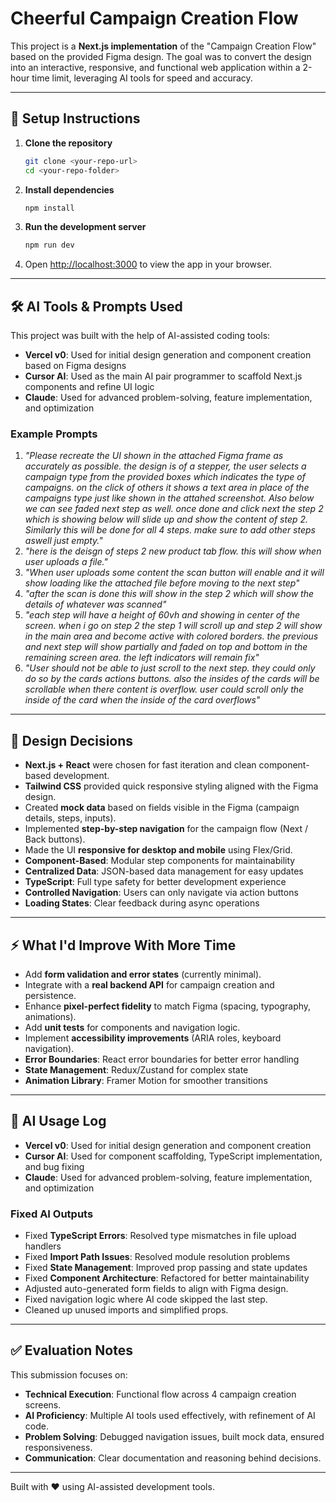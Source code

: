# Cheerful Campaign Creation Flow  

This project is a **Next.js implementation** of the "Campaign Creation Flow" based on the provided Figma design. The goal was to convert the design into an interactive, responsive, and functional web application within a 2-hour time limit, leveraging AI tools for speed and accuracy.  

---

## 🚀 Setup Instructions  

1. **Clone the repository**  
   ```bash
   git clone <your-repo-url>
   cd <your-repo-folder>
   ```

2. **Install dependencies**  
   ```bash
   npm install
   ```

3. **Run the development server**  
   ```bash
   npm run dev
   ```

4. Open [http://localhost:3000](http://localhost:3000) to view the app in your browser.  

---

## 🛠️ AI Tools & Prompts Used  

This project was built with the help of AI-assisted coding tools:  

- **Vercel v0**: Used for initial design generation and component creation based on Figma designs
- **Cursor AI**: Used as the main AI pair programmer to scaffold Next.js components and refine UI logic
- **Claude**: Used for advanced problem-solving, feature implementation, and optimization

### Example Prompts
1. *"Please recreate the UI shown in the attached Figma frame as accurately as possible. the design is of a stepper, the user selects a campaign type from the provided boxes which indicates the type of campaigns. on the click of others it shows a text area in place of the campaigns type just like shown in the attahed screenshot. Also below we can see faded next step as well. once done and click next the step 2 which is showing below will slide up and show the content of step 2. Similarly this will be done for all 4 steps. make sure to add other steps aswell just empty."*  
2. *"here is the deisgn of steps 2 new product tab flow. this will show when user uploads a file."*  
3. *"When user uploads some content the scan button will enable and it will show loading like the attached file before moving to the next step"*  
4. *"after the scan is done this will show in the step 2 which will show the details of whatever was scanned"*  
5. *"each step will have a height of 60vh and showing in center of the screen. when i go on step 2 the step 1 will scroll up and step 2 will show in the main area and become active with colored borders. the previous and next step will show partially and faded on top and bottom in the remaining screen area. the left indicators will remain fix"*  
6. *"User should not be able to just scroll to the next step. they could only do so by the cards actions buttons. also the insides of the cards will be scrollable when there content is overflow. user could scroll only the inside of the card when the inside of the card overflows"*  

---

## 🎨 Design Decisions  

- **Next.js + React** were chosen for fast iteration and clean component-based development.  
- **Tailwind CSS** provided quick responsive styling aligned with the Figma design.  
- Created **mock data** based on fields visible in the Figma (campaign details, steps, inputs).  
- Implemented **step-by-step navigation** for the campaign flow (Next / Back buttons).  
- Made the UI **responsive for desktop and mobile** using Flex/Grid.  
- **Component-Based**: Modular step components for maintainability
- **Centralized Data**: JSON-based data management for easy updates
- **TypeScript**: Full type safety for better development experience
- **Controlled Navigation**: Users can only navigate via action buttons
- **Loading States**: Clear feedback during async operations

---

## ⚡ What I'd Improve With More Time  

- Add **form validation and error states** (currently minimal).  
- Integrate with a **real backend API** for campaign creation and persistence.  
- Enhance **pixel-perfect fidelity** to match Figma (spacing, typography, animations).  
- Add **unit tests** for components and navigation logic.  
- Implement **accessibility improvements** (ARIA roles, keyboard navigation).  
- **Error Boundaries**: React error boundaries for better error handling
- **State Management**: Redux/Zustand for complex state
- **Animation Library**: Framer Motion for smoother transitions

---

## 📒 AI Usage Log  

- **Vercel v0**: Used for initial design generation and component creation
- **Cursor AI**: Used for component scaffolding, TypeScript implementation, and bug fixing
- **Claude**: Used for advanced problem-solving, feature implementation, and optimization

### Fixed AI Outputs
- Fixed **TypeScript Errors**: Resolved type mismatches in file upload handlers
- Fixed **Import Path Issues**: Resolved module resolution problems  
- Fixed **State Management**: Improved prop passing and state updates
- Fixed **Component Architecture**: Refactored for better maintainability
- Adjusted auto-generated form fields to align with Figma design.  
- Fixed navigation logic where AI code skipped the last step.  
- Cleaned up unused imports and simplified props.  

---

## ✅ Evaluation Notes  

This submission focuses on:  
- **Technical Execution**: Functional flow across 4 campaign creation screens.  
- **AI Proficiency**: Multiple AI tools used effectively, with refinement of AI code.  
- **Problem Solving**: Debugged navigation issues, built mock data, ensured responsiveness.  
- **Communication**: Clear documentation and reasoning behind decisions.  

---

Built with ❤️ using AI-assisted development tools.
